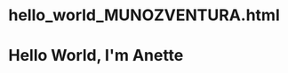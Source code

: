 # hello_world_MUNOZVENTURA.html
<!DOCTYPE html>
<html>
  <head>
    <title>Hello World</title>
  </head>
  <body>
    <h1>Hello World, I'm Anette</h1>
  </body>
</html>
